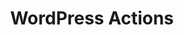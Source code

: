 ---
layout: post
title:  WordPress Actions
categories: [WordPress,Code]
excerpt: A collection of WordPress actions
---